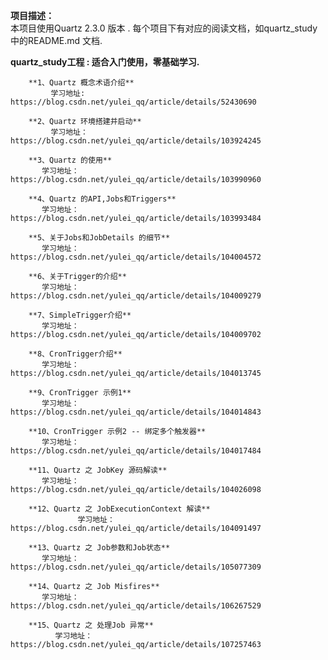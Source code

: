 **项目描述：**  
    本项目使用Quartz 2.3.0 版本 . 每个项目下有对应的阅读文档，如quartz_study 中的README.md 文档.
      
            
 **quartz_study工程 : 适合入门使用，零基础学习.**
             
        **1、Quartz 概念术语介绍**  
             学习地址: https://blog.csdn.net/yulei_qq/article/details/52430690
        
        **2、Quartz 环境搭建并启动**  
             学习地址：https://blog.csdn.net/yulei_qq/article/details/103924245
        
        **3、Quartz 的使用**  
           学习地址：https://blog.csdn.net/yulei_qq/article/details/103990960
           
        **4、Quartz 的API,Jobs和Triggers**  
           学习地址： https://blog.csdn.net/yulei_qq/article/details/103993484
        
        **5、关于Jobs和JobDetails 的细节**  
           学习地址： https://blog.csdn.net/yulei_qq/article/details/104004572
        
        **6、关于Trigger的介绍**  
           学习地址： https://blog.csdn.net/yulei_qq/article/details/104009279
           
        **7、SimpleTrigger介绍**  
           学习地址： https://blog.csdn.net/yulei_qq/article/details/104009702
           
        **8、CronTrigger介绍**  
           学习地址： https://blog.csdn.net/yulei_qq/article/details/104013745
           
        **9、CronTrigger 示例1**  
           学习地址： https://blog.csdn.net/yulei_qq/article/details/104014843 
        
        **10、CronTrigger 示例2 -- 绑定多个触发器**  
           学习地址： https://blog.csdn.net/yulei_qq/article/details/104017484
           
        **11、Quartz 之 JobKey 源码解读**  
           学习地址： https://blog.csdn.net/yulei_qq/article/details/104026098   
           
        **12、Quartz 之 JobExecutionContext 解读**  
                   学习地址： https://blog.csdn.net/yulei_qq/article/details/104091497
                   
        **13、Quartz 之 Job参数和Job状态**  
           学习地址：https://blog.csdn.net/yulei_qq/article/details/105077309
           
        **14、Quartz 之 Job Misfires**  
           学习地址：https://blog.csdn.net/yulei_qq/article/details/106267529
        
        **15、Quartz 之 处理Job 异常**  
              学习地址：https://blog.csdn.net/yulei_qq/article/details/107257463

